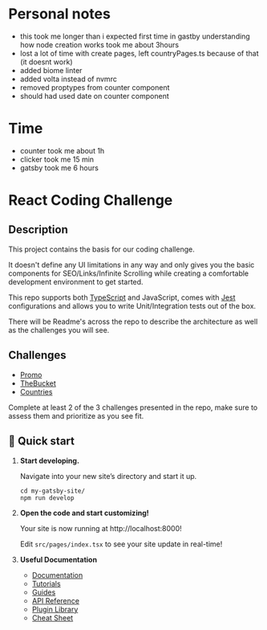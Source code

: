# Personal notes

- this took me longer than i expected first time in gastby understanding how node creation works took me about 3hours
- lost a lot of time with create pages, left countryPages.ts because of that (it doesnt work)
- added biome linter
- added volta instead of nvmrc 
- removed proptypes from counter component
- should had used date on counter component

# Time 
- counter took me about 1h
- clicker took me 15 min
- gatsby took me 6 hours 

# React Coding Challenge

## Description
This project contains the basis for our coding challenge.

It doesn't define any UI limitations in any way and only gives you the basic components for SEO/Links/Infinite Scrolling while creating a comfortable development environment to get started.

This repo supports both [TypeScript](https://www.typescriptlang.org/) and JavaScript, comes with [Jest](https://jestjs.io/) configurations and allows you to write Unit/Integration tests out of the box.

There will be Readme's across the repo to describe the architecture as well as the challenges you will see.

## Challenges

- [Promo](src/components/Countdown/README.md)
- [TheBucket](src/components/TheBucket/README.md)
- [Countries](src/pages/countries/README.md)

Complete at least 2 of the 3 challenges presented in the repo, make sure to assess them and prioritize as you see fit.

## 🚀 Quick start

1.  **Start developing.**

    Navigate into your new site’s directory and start it up.

    ```shell
    cd my-gatsby-site/
    npm run develop
    ```

2.  **Open the code and start customizing!**

    Your site is now running at http://localhost:8000!

    Edit `src/pages/index.tsx` to see your site update in real-time!

3.  **Useful Documentation**

    - [Documentation](https://www.gatsbyjs.com/docs/?utm_source=starter&utm_medium=readme&utm_campaign=minimal-starter-ts)
    - [Tutorials](https://www.gatsbyjs.com/docs/tutorial/?utm_source=starter&utm_medium=readme&utm_campaign=minimal-starter-ts)
    - [Guides](https://www.gatsbyjs.com/docs/how-to/?utm_source=starter&utm_medium=readme&utm_campaign=minimal-starter-ts)
    - [API Reference](https://www.gatsbyjs.com/docs/api-reference/?utm_source=starter&utm_medium=readme&utm_campaign=minimal-starter-ts)
    - [Plugin Library](https://www.gatsbyjs.com/plugins?utm_source=starter&utm_medium=readme&utm_campaign=minimal-starter-ts)
    - [Cheat Sheet](https://www.gatsbyjs.com/docs/cheat-sheet/?utm_source=starter&utm_medium=readme&utm_campaign=minimal-starter-ts)
